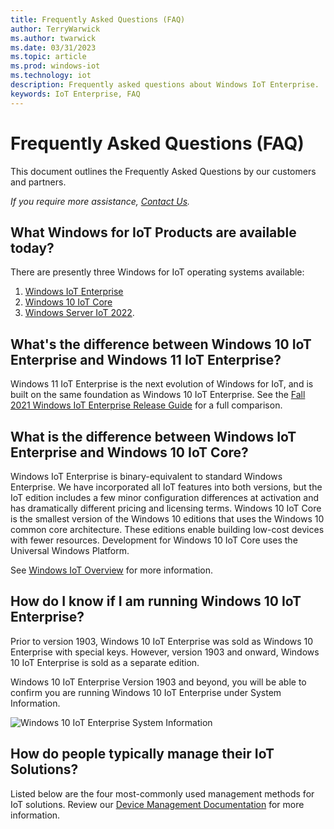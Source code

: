 ```yaml
---
title: Frequently Asked Questions (FAQ)
author: TerryWarwick
ms.author: twarwick
ms.date: 03/31/2023
ms.topic: article
ms.prod: windows-iot
ms.technology: iot
description: Frequently asked questions about Windows IoT Enterprise.
keywords: IoT Enterprise, FAQ
---
```


# Frequently Asked Questions (FAQ)

This document outlines the Frequently Asked Questions by our customers and partners.

*If you require more assistance, [Contact Us](./Contact-Us.md).*

## What Windows for IoT Products are available today?

There are presently three Windows for IoT operating systems available:

1. [Windows IoT Enterprise](/windows/iot/iot-enterprise/getting_started)
1. [Windows 10 IoT Core](/windows/iot-core/windows-iot-core)
1. [Windows Server IoT 2022](/windows/iot/server/windows-server).

## What's the difference between Windows 10 IoT Enterprise and Windows 11 IoT Enterprise?

Windows 11 IoT Enterprise is the next evolution of Windows for IoT, and is built on the same foundation as Windows 10 IoT Enterprise. See the [Fall 2021 Windows IoT Enterprise Release Guide](/windows/iot/product-family/fall-2021-releases) for a full comparison.

## What is the difference between Windows IoT Enterprise and Windows 10 IoT Core?

Windows IoT Enterprise is binary-equivalent to standard Windows Enterprise. We have incorporated all IoT features into both versions, but the IoT edition includes a few minor configuration differences at activation and has dramatically different pricing and licensing terms. Windows 10 IoT Core is the smallest version of the Windows 10 editions that uses the Windows 10 common core architecture. These editions enable building low-cost devices with fewer resources. Development for Windows 10 IoT Core uses the Universal Windows Platform.

See [Windows IoT Overview](/windows/iot/product-family/windows-iot) for more information.

## How do I know if I am running Windows 10 IoT Enterprise?

Prior to version 1903, Windows 10 IoT Enterprise was sold as Windows 10 Enterprise with special keys.
However, version 1903 and onward, Windows 10 IoT Enterprise is sold as a separate edition.

Windows 10 IoT Enterprise Version 1903 and beyond, you will be able to confirm you are running Windows 10 IoT Enterprise under System Information.

![Windows 10 IoT Enterprise System Information](/windows/iot/iot-enterprise/media/System-Information.png)

## How do people typically manage their IoT Solutions?

Listed below are the four most-commonly used management methods for IoT solutions. Review our [Device Management Documentation](/windows/iot/iot-enterprise/device-management/device-management-overview) for more information.
